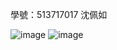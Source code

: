 學號：513717017 沈佩如

![image](https://github.com/user-attachments/assets/2d819824-24d6-45b1-a587-80db1508aa46)
![image](https://github.com/user-attachments/assets/ef4dec0c-61f3-48ba-aecc-4bf21d0b206f)

